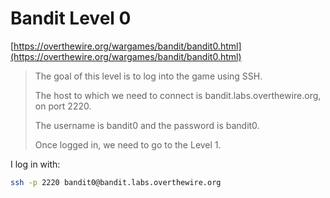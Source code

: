 # Bandit Level 0

[https://overthewire.org/wargames/bandit/bandit0.html](https://overthewire.org/wargames/bandit/bandit0.html)

> The goal of this level is to log into the game using SSH.
>
> The host to which we need to connect is bandit.labs.overthewire.org, on port 2220.
>
> The username is bandit0 and the password is bandit0.
>
> Once logged in, we need to go to the Level 1.

I log in with:

```bash
ssh -p 2220 bandit0@bandit.labs.overthewire.org
```
